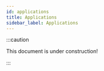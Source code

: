 ```yaml
---
id: applications
title: Applications
sidebar_label: Applications
---
```


:::caution

This document is under construction!

:::
